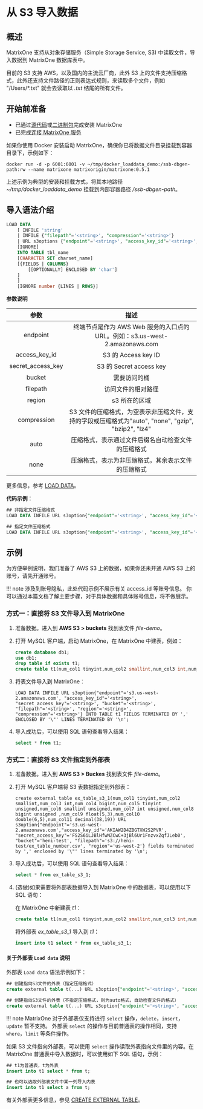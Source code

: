 # 从 S3 导入数据

## 概述

MatrixOne 支持从对象存储服务（Simple Storage Service, S3) 中读取文件，导入数据到 MatrixOne 数据库表中。

目前的 S3 支持 AWS，以及国内的主流云厂商，此外 S3 上的文件支持压缩格式，此外还支持文件路径的正则表达式规则，来读取多个文件，例如 "/Users/\*.txt" 就会去读取以 *.txt* 结尾的所有文件。

## 开始前准备

- 已通过[源代码](https://docs.matrixorigin.io/cn/0.5.0/MatrixOne/Get-Started/install-standalone-matrixone/#1)或[二进制包](https://docs.matrixorigin.io/cn/0.5.0/MatrixOne/Get-Started/install-standalone-matrixone/#2)完成安装 MatrixOne
- 已完成[连接 MatrixOne 服务](../../Get-Started/connect-to-matrixone-server.md)

如果你使用 Docker 安装启动 MatrixOne，确保你已将数据文件目录挂载到容器目录下，示例如下：

```
docker run -d -p 6001:6001 -v ~/tmp/docker_loaddata_demo:/ssb-dbgen-path:rw --name matrixone matrixorigin/matrixone:0.5.1
```

上述示例为典型的安装和挂载方式，将其本地路径 *~/tmp/docker_loaddata_demo* 挂载到内部容器路径 */ssb-dbgen-path*。

## 导入语法介绍

```sql
LOAD DATA
    [ INFILE 'string'
    | INFILE {"filepath"='<string>', "compression"='<string>'}
    | URL s3options {"endpoint"='<string>', "access_key_id"='<string>', "secret_access_key"='<string>', "bucket"='<string>', "filepath"='<string>', "region"='<string>', "compression"='<string>'}
    [IGNORE]
    INTO TABLE tbl_name
    [CHARACTER SET charset_name]
    [{FIELDS | COLUMNS}
        [[OPTIONALLY] ENCLOSED BY 'char']
    ]
    ]
    [IGNORE number {LINES | ROWS}]
```

<!--待确认-heni-->

**参数说明**

|参数|描述|
|:-:|:-:|
|endpoint|终端节点是作为 AWS Web 服务的入口点的 URL。例如：s3.us-west-2.amazonaws.com|
|access_key_id| S3 的 Access key ID|
|secret_access_key| S3 的 Secret access key|
|bucket| 需要访问的桶|
|filepath| 访问文件的相对路径 |
|region| s3 所在的区域|
|compression| S3 文件的压缩格式，为空表示非压缩文件，支持的字段或压缩格式为"auto", "none", "gzip", "bzip2", "lz4"|
|auto|压缩格式，表示通过文件后缀名自动检查文件的压缩格式|
|none|压缩格式，表示为非压缩格式，其余表示文件的压缩格式|

更多信息，参考 [LOAD DATA](../../../Reference/SQL-Reference/Data-Manipulation-Statements/load-data.md)。

**代码示例**：

```sql
## 非指定文件压缩格式
LOAD DATA INFILE URL s3option{"endpoint"='<string>', "access_key_id"='<string>', "secret_access_key"='<string>', "bucket"='<string>', "filepath"='<string>', "region"='<string>'} INTO TABLE t1 FIELDS TERMINATED BY ',' ENCLOSED BY '\"' LINES TERMINATED BY '\n';

## 指定文件压缩格式
LOAD DATA INFILE URL s3option{"endpoint"='<string>', "access_key_id"='<string>', "secret_access_key"='<string>', "bucket"='<string>', "filepath"='<string>', "region"='<string>', "compression"='<string>'} INTO TABLE t1 FIELDS TERMINATED BY ',' ENCLOSED BY '\"' LINES TERMINATED BY '\n';
```

## 示例

为方便举例说明，我们准备了 AWS S3 上的数据，如果你还未开通 AWS S3 上的账号，请先开通账号。

!!! note
    涉及到账号隐私，此处代码示例不展示有关 access_id 等账号信息。
    你可以通过本篇文档了解主要步骤，对于具体数据和具体账号信息，将不做展示。

### 方式一：直接将 S3 文件导入到 MatrixOne

1. 准备数据。进入到 **AWS S3 > buckets** 找到表文件 *file-demo*。

2. 打开 MySQL 客户端，启动 MatrixOne，在 MatrixOne 中建表，例如：

    ```sql
    create database db1;
    use db1;
    drop table if exists t1;
    create table t1(num_col1 tinyint,num_col2 smallint,num_col3 int,num_col4 bigint,num_col5 tinyint unsigned,num_col6 smallint unsigned,num_col7 int unsigned,num_col8 bigint unsigned ,num_col9 float(5,3),num_col10 double(6,5),num_col11 decimal(38,19));
    ```

2. 将表文件导入到 MatrixOne：

    ```
    LOAD DATA INFILE URL s3option{"endpoint"='s3.us-west-2.amazonaws.com', "access_key_id"='<string>', "secret_access_key"='<string>', "bucket"='<string>', "filepath"='<string>', "region"='<string>', "compression"='<string>'} INTO TABLE t1 FIELDS TERMINATED BY ',' ENCLOSED BY '\"' LINES TERMINATED BY '\n';
    ```

3. 导入成功后，可以使用 SQL 语句查看导入结果：

    ```sql
    select * from t1;
    ```

### 方式二：直接将 S3 文件指定到外部表

1. 准备数据。进入到 **AWS S3 > Buckes** 找到表文件 *file-demo*。

2. 打开 MySQL 客户端将 S3 表数据指定到外部表：

    ```
    create external table ex_table_s3_1(num_col1 tinyint,num_col2 smallint,num_col3 int,num_col4 bigint,num_col5 tinyint unsigned,num_col6 smallint unsigned,num_col7 int unsigned,num_col8 bigint unsigned ,num_col9 float(5,3),num_col10 double(6,5),num_col11 decimal(38,19)) URL s3option{"endpoint"='s3.us-west-2.amazonaws.com',"access_key_id"='AKIAW2D4ZBGTXW2S2PVR', "secret_access_key"='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', "bucket"='heni-test', "filepath"='s3://heni-test/ex_table_number.csv', "region"='us-west-2'} fields terminated by ',' enclosed by '\"' lines terminated by '\n';
    ```

3. 导入成功后，可以使用 SQL 语句查看导入结果：

    ```sql
    select * from ex_table_s3_1;
    ```

4. (选做)如果需要将外部表数据导入到 MatrixOne 中的数据表，可以使用以下 SQL 语句：

    在 MatrixOne 中新建表 *t1*：

    ```sql
    create table t1(num_col1 tinyint,num_col2 smallint,num_col3 int,num_col4 bigint,num_col5 tinyint unsigned,num_col6 smallint unsigned,num_col7 int unsigned,num_col8 bigint unsigned ,num_col9 float(5,3),num_col10 double(6,5),num_col11 decimal(38,19));
    ```

    将外部表 *ex_table_s3_1* 导入到 *t1*：

    ```sql
    insert into t1 select * from ex_table_s3_1;
    ```

#### 关于外部表 `Load data` 说明

外部表 `Load data` 语法示例如下：

```sql
## 创建指向S3文件的外表（指定压缩格式）
create external table t(...) URL s3option{"endpoint"='<string>', "access_key_id"='<string>', "secret_access_key"='<string>', "bucket"='<string>', "filepath"='<string>', "region"='<string>', "compression"='<string>'} FIELDS TERMINATED BY ',' ENCLOSED BY '\"' LINES TERMINATED BY '\n';

## 创建指向S3文件的外表（不指定压缩格式，则为auto格式，自动检查文件的格式）
create external table t(...) URL s3option{"endpoint"='<string>', "access_key_id"='<string>', "secret_access_key"='<string>', "bucket"='<string>', "filepath"='<string>', "region"='<string>'} FIELDS TERMINATED BY ',' ENCLOSED BY '\"' LINES TERMINATED BY '\n';
```

!!! note
    MatrixOne 对于外部表仅支持进行 `select` 操作，`delete`，`insert`，`update` 暂不支持。
    外部表 `select` 的操作与目前普通表的操作相同，支持 `where`，`limit` 等条件操作。

如果 S3 文件指向外部表，可以使用 `select` 操作读取外表指向文件里的内容。在 MatrixOne 普通表中导入数据时，可以使用如下 SQL 语句，示例：

```sql
## t1为普通表，t为外表
insert into t1 select * from t;

## 也可以选取外部表文件中某一列导入内表
insert into t1 select a from t;
```

有关外部表更多信息，参见 [CREATE EXTERNAL TABLE](../../../Reference/SQL-Reference/Data-Definition-Statements/create-external-table.md)。
